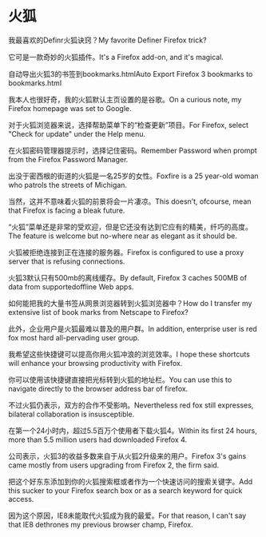 # 火狐

<p><span class="chinese">我最喜欢的Definr火狐诀窍？</span><span class="english">My favorite Definer Firefox trick?</span></p>

<p><span class="chinese">它可是一款奇妙的火狐插件。</span><span class="english">It's a Firefox add-on, and it's magical.</span></p>

<p><span class="chinese">自动导出火狐3的书签到bookmarks.html</span><span class="english">Auto Export Firefox 3 bookmarks to bookmarks.html</span></p>

<p><span class="chinese">我本人也很好奇，我的火狐默认主页设置的是谷歌。</span><span class="english">On a curious note, my Firefox homepage was set to Google.</span></p>

<p><span class="chinese">对于火狐浏览器来说，选择帮助菜单下的“检查更新”项目。</span><span class="english">For Firefox, select "Check for update" under the Help menu.</span></p>

<p><span class="chinese">在火狐密码管理器提示时，选择记住密码。</span><span class="english">Remember Password when prompt from the Firefox Password Manager.</span></p>

<p><span class="chinese">出没于密西根的街道的火狐是一名25岁的女性。</span><span class="english">Foxfire is a 25 year-old woman who patrols the streets of Michigan.</span></p>

<p><span class="chinese">当然，这并不意味着火狐的前景将会一片凄凉。</span><span class="english">This doesn’t, ofcourse, mean that Firefox is facing a bleak future.</span></p>

<p><span class="chinese">“火狐”菜单还是非常的受欢迎，但是它还没有达到它应有的精美，纤巧的高度。</span><span class="english">The feature is welcome but no-where near as elegant as it should be.</span></p>

<p><span class="chinese">火狐被拒绝连接到正在连接的服务器。</span><span class="english">Firefox is configured to use a proxy server that is refusing connections.</span></p>

<p><span class="chinese">火狐3默认只有500mb的离线缓存。</span><span class="english">By default, Firefox 3 caches 500MB of data from supportedoffline Web apps.</span></p>

<p><span class="chinese">如何能把我的大量书签从网景浏览器转到火狐浏览器中？</span><span class="english">How do I transfer my extensive list of book marks from Netscape to Firefox?</span></p>

<p><span class="chinese">此外，企业用户是火狐最难以普及的用户群。</span><span class="english">In addition, enterprise user is red fox most hard all-pervading user group.</span></p>

<p><span class="chinese">我希望这些快捷键可以提高你用火狐冲浪的浏览效率。</span><span class="english">I hope these shortcuts will enhance your browsing productivity with Firefox.</span></p>

<p><span class="chinese">你可以使用该快捷键直接把光标转到火狐的地址栏。</span><span class="english">You can use this to navigate directly to the browser address bar of firefox.</span></p>

<p><span class="chinese">不过火狐仍表示，双方的合作不受影响。</span><span class="english">Nevertheless red fox still expresses, bilateral collaboration is insusceptible.</span></p>

<p><span class="chinese">在第一个24小时内，超过5.5百万个使用者下载火狐4。</span><span class="english">Within its first 24 hours, more than 5.5 million users had downloaded Firefox 4.</span></p>

<p><span class="chinese">公司表示，火狐3的收益多数来自于从火狐2升级来的用户。</span><span class="english">Firefox 3's gains came mostly from users upgrading from Firefox 2, the firm said.</span></p>

<p><span class="chinese">把这个好东东添加到你的火狐搜索框或者作为一个快速访问的搜索关键字。</span><span class="english">Add this sucker to your Firefox search box or as a search keyword for quick access.</span></p>

<p><span class="chinese">因为这个原因，IE8未能取代火狐成为我的最爱。</span><span class="english">For that reason, I can't say that IE8 dethrones my previous browser champ, Firefox.</span></p>

